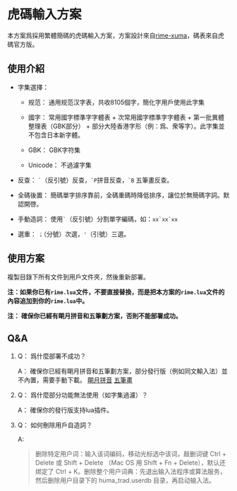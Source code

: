 # 虎碼輸入方案

本方案爲採用繁體簡碼的虎碼輸入方案，方案設計來自[rime-xuma](https://github.com/Ace-Who/rime-xuma)，碼表來自虎碼官方版。

## 使用介紹

- 字集選擇： 
  
  - 规范： 通用规范汉字表，共收8105個字，簡化字用戶使用此字集
  
  - 國字： 常用國字標準字字體表 + 次常用國字標準字字體表 + 第一批異體整理表（GBK部分） + 部分大陸香港字形（例：爲、衆等字）。此字集並不包含日本新字體。
  
  - GBK： GBK字符集
  
  - Unicode： 不過濾字集

- 反查： ``` ` ```（反引號）反查，``` `P ```拼音反查，``` `B ``` 五筆畫反查。

- 全碼後置： 簡碼單字排序靠前，全碼重碼時降低排序，讓位於無簡碼字詞。默認開啓。

- 手動造詞： 使用``` ` ```（反引號）分割單字編碼，如：``` xx`xx`xx ```

- 選重： `；`（分號）次選，`'`（引號）三選。
  
## 使用方案

複製目錄下所有文件到用戶文件夾，然後重新部署。

**注：如果你已有`rime.lua`文件，不要直接替換，而是把本方案的`rime.lua`文件的內容追加到你的`rime.lua`中。**

**注： 確保你已經有朙月拼音和五筆劃方案，否則不能部署成功。**

## Q&A

1. Q： 爲什麼部署不成功？
   
   A： 確保你已經有朙月拼音和五筆劃方案，部分發行版（例如同文輸入法）並不內置，需要手動下載。 [朙月拼音](https://github.com/rime/rime-luna-pinyin) [五筆畫](https://github.com/rime/rime-stroke)

2. Q： 爲什麼部分功能無法使用（如字集過濾）？

   A： 確保你的發行版支持lua插件。

3. Q： 如何刪除用戶自造詞？
   
   A:  
      > 删除特定用户词：输入该词编码，移动光标选中该词，敲删词键 Ctrl + Delete 或 Shift + Delete （Mac OS 用 Shift + Fn + Delete），默认还绑定了 Ctrl + K。删除整个用户词典：先退出输入法程序或算法服务， 然后删除用户目录下的 huma_trad.userdb 目录，再启动输入法。
   

